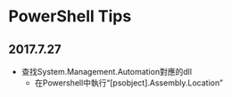 # PowerShell Tips

## 2017.7.27

* 查找System.Management.Automation對應的dll
  * 在Powershell中執行“[psobject].Assembly.Location”
